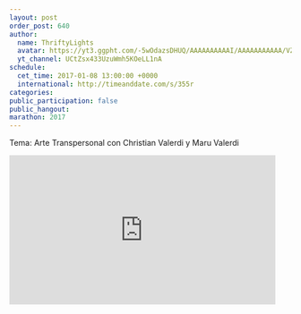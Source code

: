 ```yaml
---
layout: post
order_post: 640
author:
  name: ThriftyLights
  avatar: https://yt3.ggpht.com/-5wOdazsDHUQ/AAAAAAAAAAI/AAAAAAAAAAA/VZECA9cCEkk/s88-c-k-no-mo-rj-c0xffffff/photo.jpg
  yt_channel: UCtZsx433UzuWmh5KOeLL1nA
schedule:
  cet_time: 2017-01-08 13:00:00 +0000
  international: http://timeanddate.com/s/355r
categories:
public_participation: false
public_hangout:
marathon: 2017
---
```

Tema: Arte Transpersonal con Christian Valerdi y Maru Valerdi

<iframe width="475" height="267" src="https://www.youtube.com/embed/dy3sLnlFVOE" frameborder="0" allowfullscreen></iframe>
